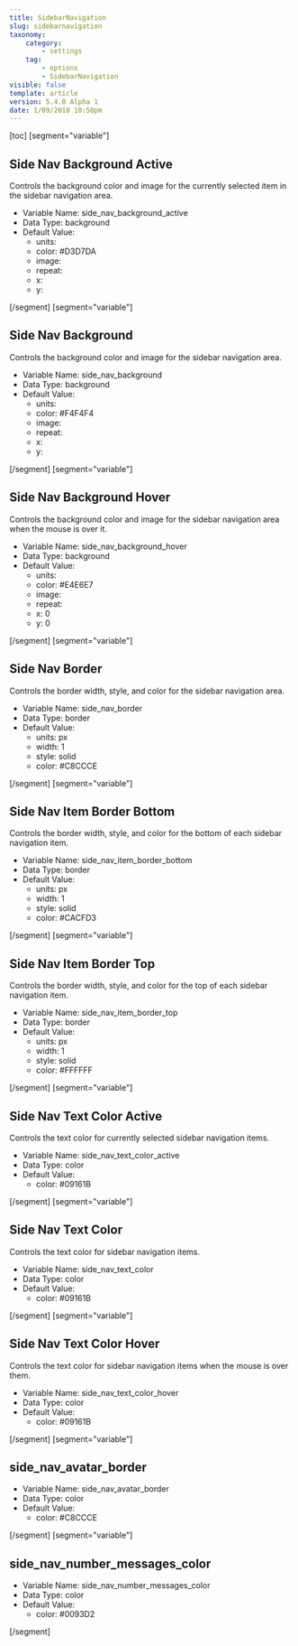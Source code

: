 ```yaml
---
title: SidebarNavigation
slug: sidebarnavigation
taxonomy:
    category:
        - settings
    tag:
        - options
        - SidebarNavigation
visible: false
template: article
version: 5.4.0 Alpha 1
date: 1/09/2018 10:50pm
---
```


[toc]
[segment="variable"]

## Side Nav Background Active
Controls the background color and image for the currently selected item in the sidebar navigation area.



- Variable Name: side_nav_background_active
- Data Type: background
- Default Value: 
	- units: 
	- color: #D3D7DA
	- image: 
	- repeat: 
	- x: 
	- y: 


[/segment]
[segment="variable"]

## Side Nav Background
Controls the background color and image for the sidebar navigation area.



- Variable Name: side_nav_background
- Data Type: background
- Default Value: 
	- units: 
	- color: #F4F4F4
	- image: 
	- repeat: 
	- x: 
	- y: 


[/segment]
[segment="variable"]

## Side Nav Background Hover
Controls the background color and image for the sidebar navigation area when the mouse is over it.



- Variable Name: side_nav_background_hover
- Data Type: background
- Default Value: 
	- units: 
	- color: #E4E6E7
	- image: 
	- repeat: 
	- x: 0
	- y: 0


[/segment]
[segment="variable"]

## Side Nav Border
Controls the border width, style, and color for the sidebar navigation area.



- Variable Name: side_nav_border
- Data Type: border
- Default Value: 
	- units: px
	- width: 1
	- style: solid
	- color: #C8CCCE


[/segment]
[segment="variable"]

## Side Nav Item Border Bottom
Controls the border width, style, and color for the bottom of each sidebar navigation item.



- Variable Name: side_nav_item_border_bottom
- Data Type: border
- Default Value: 
	- units: px
	- width: 1
	- style: solid
	- color: #CACFD3


[/segment]
[segment="variable"]

## Side Nav Item Border Top
Controls the border width, style, and color for the top of each sidebar navigation item.



- Variable Name: side_nav_item_border_top
- Data Type: border
- Default Value: 
	- units: px
	- width: 1
	- style: solid
	- color: #FFFFFF


[/segment]
[segment="variable"]

## Side Nav Text Color Active
Controls the text color for currently selected sidebar navigation items.



- Variable Name: side_nav_text_color_active
- Data Type: color
- Default Value: 
	- color: #09161B


[/segment]
[segment="variable"]

## Side Nav Text Color
Controls the text color for sidebar navigation items.



- Variable Name: side_nav_text_color
- Data Type: color
- Default Value: 
	- color: #09161B


[/segment]
[segment="variable"]

## Side Nav Text Color Hover
Controls the text color for sidebar navigation items when the mouse is over them.



- Variable Name: side_nav_text_color_hover
- Data Type: color
- Default Value: 
	- color: #09161B


[/segment]
[segment="variable"]

## side_nav_avatar_border




- Variable Name: side_nav_avatar_border
- Data Type: color
- Default Value: 
	- color: #C8CCCE


[/segment]
[segment="variable"]

## side_nav_number_messages_color




- Variable Name: side_nav_number_messages_color
- Data Type: color
- Default Value: 
	- color: #0093D2


[/segment]
